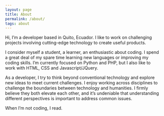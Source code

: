```yaml
---
layout: page
title: About
permalink: /about/
tags: about
---
```


Hi, I’m a developer based in Quito, Ecuador. I like to work on challenging projects involving cutting-edge technology to create useful products.

I consider myself a student, a learner, an enthusiastic about coding. I spend a great deal of my spare time learning new languages or improving my coding skills. I’m currently focused on Python and PHP, but I also like to work with HTML, CSS and Javascript/JQuery.

As a developer, I try to think beyond conventional technology and explore new ideas to meet current challenges. I enjoy working across disciplines to challenge the boundaries between technology and humanities. I firmly believe they both elevate each other, and it’s undeniable that understanding different perspectives is important to address common issues.

When I’m not coding, I read.
